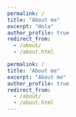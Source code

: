 ```yaml
---
permalink: /
title: "About me"
excerpt: "Hola"
author_profile: true
redirect_from:
  - /about/
  - /about.html

permalink: /
title: "About me"
excerpt: "About me"
author_profile: true
redirect_from:
  - /about/
  - /about.html
---
```

